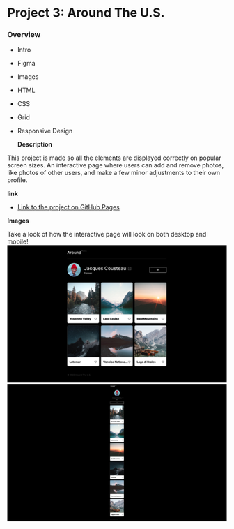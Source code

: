 # Project 3: Around The U.S.

### Overview

- Intro
- Figma
- Images
- HTML
- CSS
- Grid
- Responsive Design

  **Description**

This project is made so all the elements are displayed correctly on popular screen sizes. An interactive page where users can add and remove photos, like photos of other users, and make a few minor adjustments to their own profile.

**link**

- [Link to the project on GitHub Pages](https://juancr-0101.github.io/se_project_aroundtheus/)

**Images**

Take a look of how the interactive page will look on both desktop and mobile!
![desktop image](./images/demo/desktop.png)
![mobile image](./images/demo/mobile.png)
